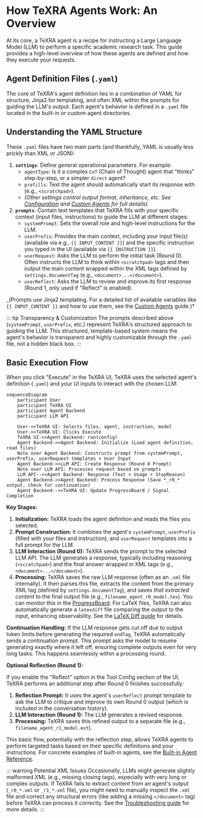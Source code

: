 # How TeXRA Agents Work: An Overview

At its core, a TeXRA agent is a recipe for instructing a Large Language Model (LLM) to perform a specific academic research task. This guide provides a high-level overview of how these agents are defined and how they execute your requests.

## Agent Definition Files (`.yaml`)

The core of TeXRA's agent definition lies in a combination of YAML for structure, Jinja2 for templating, and often XML within the prompts for guiding the LLM's output. Each agent's behavior is defined in a `.yaml` file located in the built-in or custom agent directories.

## Understanding the YAML Structure

These `.yaml` files have two main parts (and thankfully, YAML is usually less prickly than XML or JSON):

1.  **`settings`**: Define general operational parameters. For example:
    - `agentType`: Is it a complex `CoT` (Chain of Thought) agent that "thinks" step-by-step, or a simpler `direct` agent?
    - `prefills`: Text the agent should automatically start its response with (e.g., `<scratchpad>`).
    - _(Other settings control output format, inheritance, etc. See [Configuration](./configuration.md) and [Custom Agents](./custom-agents.md) for full details)._
2.  **`prompts`**: Contain text templates that TeXRA fills with your specific context (input files, instructions) to guide the LLM at different stages:
    - `systemPrompt`: Sets the overall role and high-level instructions for the LLM.
    - `userPrefix`: Provides the main context, including your input file(s) (available via e.g., `{{ INPUT_CONTENT }}`) and the specific instruction you typed in the UI (available via `{{ INSTRUCTION }}`).
    - `userRequest`: Asks the LLM to perform the initial task (Round 0). Often instructs the LLM to think within `<scratchpad>` tags and then output the main content wrapped within the XML tags defined by `settings.documentTag` (e.g., `<document>...</document>`).
    - `userReflect`: Asks the LLM to review and improve its first response (Round 1, only used if "Reflect" is enabled).

\_(Prompts use Jinja2 templating. For a detailed list of available variables like `{{ INPUT_CONTENT }}` and how to use them, see the [Custom Agents](./custom-agents.md) guide.)\*

::: tip Transparency & Customization
The prompts described above (`systemPrompt`, `userPrefix`, etc.) represent TeXRA's structured approach to guiding the LLM. This structured, template-based system means the agent's behavior is transparent and highly customizable through the `.yaml` file, not a hidden black box.
:::

## Basic Execution Flow

When you click "Execute" in the TeXRA UI, TeXRA uses the selected agent's definition (`.yaml`) and your UI inputs to interact with the chosen LLM:

```mermaid
sequenceDiagram
    participant User
    participant TeXRA UI
    participant Agent Backend
    participant LLM API

    User->>TeXRA UI: Selects files, agent, instruction, model
    User->>TeXRA UI: Clicks Execute
    TeXRA UI->>Agent Backend: run(config)
    Agent Backend->>Agent Backend: Initialize (Load agent definition, read files)
    Note over Agent Backend: Constructs prompt from systemPrompt, userPrefix, userRequest templates + User Input
    Agent Backend->>LLM API: Create Response (Round 0 Prompt)
    Note over LLM API: Processes request based on prompts
    LLM API-->>Agent Backend: Response (Text + Usage + StopReason)
    Agent Backend->>Agent Backend: Process Response (Save *_r0_* output, check for continuation)
    Agent Backend-->>TeXRA UI: Update ProgressBoard / Signal Completion
```

**Key Stages:**

1.  **Initialization:** TeXRA loads the agent definition and reads the files you selected.
2.  **Prompt Construction:** It combines the agent's `systemPrompt`, `userPrefix` (filled with your files and instruction), and `userRequest` templates into a full prompt for the LLM.
3.  **LLM Interaction (Round 0):** TeXRA sends the prompt to the selected LLM API. The LLM generates a response, typically including reasoning (`<scratchpad>`) and the final answer wrapped in XML tags (e.g., `<document>...</document>`).
4.  **Processing:** TeXRA saves the raw LLM response (often as an `.xml` file internally). It then parses this file, extracts the content from the primary XML tag (defined by `settings.documentTag`), and saves _that extracted content_ to the final output file (e.g., `filename_agent_r0_model.tex`). You can monitor this in the [ProgressBoard](./progress-board.md). For LaTeX files, TeXRA can also automatically generate a `latexdiff` file comparing the output to the input, enhancing observability. See the [LaTeX Diff guide](./latex-diff.md) for details.

**Continuation Handling:** If the LLM response gets cut off due to output token limits before generating the required `endTag`, TeXRA automatically sends a continuation prompt. This prompt asks the model to resume generating exactly where it left off, ensuring complete outputs even for very long tasks. This happens seamlessly within a processing round.

**Optional Reflection (Round 1):**

If you enable the "Reflect" option in the Tool Config section of the UI, TeXRA performs an additional step after Round 0 finishes successfully:

1.  **Reflection Prompt:** It uses the agent's `userReflect` prompt template to ask the LLM to critique and improve its own Round 0 output (which is included in the conversation history).
2.  **LLM Interaction (Round 1):** The LLM generates a revised response.
3.  **Processing:** TeXRA saves this refined output to a separate file (e.g., `filename_agent_r1_model.ext`).

This basic flow, potentially with the reflection step, allows TeXRA agents to perform targeted tasks based on their specific definitions and your instructions. For concrete examples of built-in agents, see the [Built-in Agent Reference](./built-in-agents.md).

::: warning Potential XML Issues
Occasionally, LLMs might generate slightly malformed XML (e.g., missing closing tags), especially with very long or complex outputs. If TeXRA fails to extract content from an agent's output (`_r0_*.xml` or `_r1_*.xml` file), you might need to manually inspect the `.xml` file and correct any structural errors (like adding a missing `</document>` tag) before TeXRA can process it correctly. See the [Troubleshooting guide](../reference/troubleshooting.md#output-file-corruption) for more details.
:::
